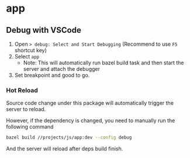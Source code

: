 # app

## Debug with VSCode

1. Open `> debug: Select and Start Debugging` (Recommend to use `F5` shortcut key)
2. Select `app`
   - Note: This will automatically run bazel build task and then start the server and attach the debugger
3. Set breakpoint and good to go.

### Hot Reload

Source code change under this package will automatically trigger the server to reload.

However, if the dependency is changed, you need to manually run the following command

```bash
bazel build //projects/js/app:dev --config debug
```

And the server will reload after deps build finish.
